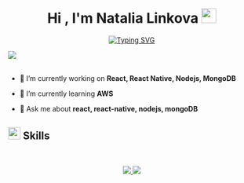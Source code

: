 <h1 align="center"><b>Hi , I'm Natalia Linkova </b><img src="https://media.giphy.com/media/hvRJCLFzcasrR4ia7z/giphy.gif" width="30"></h1>
<p align="center">
  <a href="https://git.io/typing-svg"><img src="https://readme-typing-svg.herokuapp.com?font=Fira+Code&weight=500&pause=1000&color=21A98F&random=false&width=435&lines=Web+Developer;Full+Stack+Software+Developer;React+Native+Developer;Active+Coder;Resilient+person..." alt="Typing SVG" /></a>
</p>

<img src="https://user-images.githubusercontent.com/73097560/115834477-dbab4500-a447-11eb-908a-139a6edaec5c.gif"><br><br>

- 🔭 I’m currently working on **React, React Native, Nodejs, MongoDB**

- 🌱 I’m currently learning **AWS**

- 💬 Ask me about **react, react-native, nodejs, mongoDB**


## <img src="https://media2.giphy.com/media/QssGEmpkyEOhBCb7e1/giphy.gif?cid=ecf05e47a0n3gi1bfqntqmob8g9aid1oyj2wr3ds3mg700bl&rid=giphy.gif" width ="25"><b> Skills</b>
<br>
<p align="center">
  <a href="https://skillicons.dev">
    <img src="https://skillicons.dev/icons?i=js,ts,html,css,nodejs" />
  </a>
    <a href="https://skillicons.dev">
    <img src="https://skillicons.dev/icons?i=react,nextjs,mongodb,sass,github,gitlab,postman" />
  </a>
</p>

